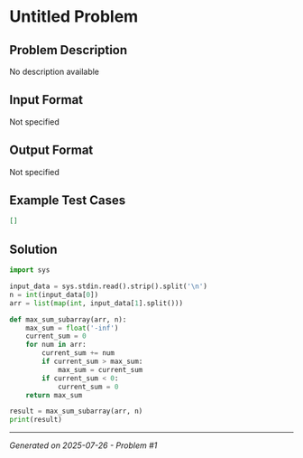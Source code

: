 # Untitled Problem

## Problem Description
No description available

## Input Format
Not specified

## Output Format
Not specified

## Example Test Cases
```json
[]
```

## Solution
```python
import sys

input_data = sys.stdin.read().strip().split('\n')
n = int(input_data[0])
arr = list(map(int, input_data[1].split()))

def max_sum_subarray(arr, n):
    max_sum = float('-inf')
    current_sum = 0
    for num in arr:
        current_sum += num
        if current_sum > max_sum:
            max_sum = current_sum
        if current_sum < 0:
            current_sum = 0
    return max_sum

result = max_sum_subarray(arr, n)
print(result)
```

---
*Generated on 2025-07-26 - Problem #1*